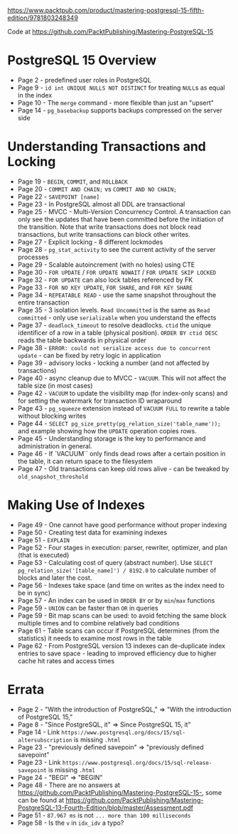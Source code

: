 https://www.packtpub.com/product/mastering-postgresql-15-fifth-edition/9781803248349

Code at https://github.com/PacktPublishing/Mastering-PostgreSQL-15

# PostgreSQL 15 Overview
* Page 2 - predefined user roles in PostgreSQL
* Page 9 - `id int UNIQUE NULLS NOT DISTINCT` for treating `NULL`s as equal in the index
* Page 10 - The `merge` command - more flexible than just an "upsert"
* Page 14 - `pg_basebackup` supports backups compressed on the server side

# Understanding Transactions and Locking
* Page 19 - `BEGIN`, `COMMIT`, and `ROLLBACK`
* Page 20 - `COMMIT AND CHAIN;` vs `COMMIT AND NO CHAIN;`
* Page 22 - `SAVEPOINT [name]`
* Page 23 - In PostgreSQL almost all DDL are transactional 
* Page 25 - MVCC - Multi-Version Concurrency Control. A transaction can only see the updates that
  have been committed before the initiation of the transition. Note that write transactions does not
  block read transactions, but write transactions can block other writes.
* Page 27 - Explicit locking - 8 different lockmodes 
* Page 28 - `pg_stat_activity` to see the current activity of the server processes
* Page 29 - Scalable autoincrement (with no holes) using CTE
* Page 30 - `FOR UPDATE` / `FOR UPDATE NOWAIT` / `FOR UPDATE SKIP LOCKED`
* Page 32 - `FOR UPDATE` can also lock tables referenced by FK
* Page 33 - `FOR NO KEY UPDATE`, `FOR SHARE`, and `FOR KEY SHARE`
* Page 34 - `REPEATABLE READ` -  use the same snapshot throughout the entire transaction
* Page 35 - 3 isolation levels. `Read Uncommitted` is the same as `Read committed` - only use `serializable`
  when you understand the effects
* Page 37 - `deadlock_timeout` to resolve deadlocks. `ctid` the unique identificer of a row in a table
  (physical position). `ORDER BY ctid DESC` reads the table backwards in physical order
* Page 38 - `ERROR: could not serialize access due to concurrent update` - can be fixed by retry logic in application
* Page 39 - advisory locks - locking a number (and not affected by transactions)
* Page 40 - async cleanup due to MVCC - `VACUUM`. This will not affect the table size (in most cases)
* Page 42 - `VACUUM` to update the visibility map (for index-only scans) and for setting the watermark for
  transaction ID wraparound
* Page 43 - `pg_squeeze` extension instead of `VACUUM FULL` to rewrite a table without blocking writes
* Page 44 - `SELECT pg_size_pretty(pg_relation_size('table_name'));` and example showing how the `UPDATE`
  operation copies rows.
* Page 45 - Understanding storage is the key to performance and administration in general.
* Page 46 - If `VACUUM`` only finds dead rows after a certain position in the table, it can return
  space to the filesystem
* Page 47 - Old transactions can keep old rows alive - can be tweaked by `old_snapshot_threshold`

# Making Use of Indexes
* Page 49 - One cannot have good performance without proper indexing
* Page 50 - Creating test data for examining indexes
* Page 51 - `EXPLAIN`
* Page 52 - Four stages in execution: parser, rewriter, optimizer, and plan (that is executed)
* Page 53 - Calculating cost of query (abstract number). Use ` SELECT pg_relation_size('[table_name]') / 8192.0 `
  to calculate number of blocks and later the cost.
* Page 56 - Indexes take space (and time on writes as the index need to be in sync)
* Page 57 - An index can be used in `ORDER BY` or by `min`/`max` functions
* Page 59 - `UNION` can be faster than `OR` in queries
* Page 59 - Bit map scans can be used: to avoid fetching the same block multiple times and to combine relatively bad conditions
* Page 61 - Table scans can occur if PostgreSQL determines (from the statistics) it needs to examine most rows in the table
* Page 62 - From PostgreSQL version 13 indexes can de-duplicate index entries to save space - leading to improved efficiency
  due to higher cache hit rates and access times


# Errata
* Page 2 - "With the introduction of PostgreSQL," => "With the introduction of PostgreSQL 15,"
* Page 8 - "Since PostgreSQL, it" => Since PostgreSQL 15, it"
* Page 14 - Link `https://www.postgresql.org/docs/15/sql-altersubscription` is missing `.html`
* Page 23 - "previously defined savepoin" => "previously defined savepoint"
* Page 23 - Link `https://www.postgresql.org/docs/15/sql-release-savepoint` is missing `.html`
* Page 24 - "BEGI" => "BEGIN"
* Page 48 - There are no answers at https://github.com/PacktPublishing/Mastering-PostgreSQL-15-, some
  can be found at https://github.com/PacktPublishing/Mastering-PostgreSQL-13-Fourth-Edition/blob/master/Assessment.pdf
* Page 51 - `87.967 ms` is not `... more than 100 milliseconds`
* Page 58 - Is the `v` in `idx_idv` a typo?